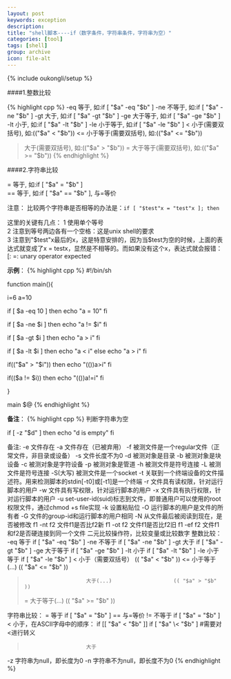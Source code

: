 ```yaml
---
layout: post
keywords: exception
description:
title: "shell脚本----if（数字条件，字符串条件，字符串为空）"
categories: [tool]
tags: [shell]
group: archive
icon: file-alt
---
```

{% include oukongli/setup %}


####1.整数比较

{% highlight cpp %}
-eq 等于, 如:if [ "$a" -eq "$b" ]
-ne 不等于, 如:if [ "$a" -ne "$b" ] 
-gt 大于, 如:if [ "$a" -gt "$b" ] 
-ge 大于等于, 如:if [ "$a" -ge "$b" ] 
-lt 小于, 如:if [ "$a" -lt "$b" ] 
-le 小于等于, 如:if [ "$a" -le "$b" ] 
<  小于(需要双括号), 如:(("$a" < "$b"))
<=  小于等于(需要双括号), 如:(("$a" <= "$b"))
>  大于(需要双括号), 如:(("$a" > "$b"))
>=  大于等于(需要双括号), 如:(("$a" >= "$b"))
{% endhighlight %}

####2.字符串比较

= 等于, 如:if [ "$a" = "$b" ]   
== 等于, 如:if [ "$a" == "$b" ], 与=等价   

注意：
比较两个字符串是否相等的办法是：`if [ "$test"x = "test"x ]; then`

这里的关键有几点： 
1  使用单个等号  
2  注意到等号两边各有一个空格：这是unix shell的要求  
3  注意到"$test"x最后的x，这是特意安排的，因为当$test为空的时候，上面的表达式就变成了x = testx，显然是不相等的。而如果没有这个x，表达式就会报错：[: =: unary operator expected
  
**示例**：
{% highlight cpp %}
#!/bin/sh

function main(){

i=6
a=10

if [ $a -eq 10 ]
then
    echo "a = 10"
fi

if [ $a -ne $i ]
then
    echo "a != $i"
fi

if [ $a -gt $i ]
then
    echo "a > i"
fi

if [ $a -lt $i ]
then
    echo "a < i"
else
    echo "a > i"
fi

if(("$a" > "$i"))
then
    echo "(())a>i"
fi

if(($a != $i))
then
    echo "(())a!=i"
fi

}

main $@
{% endhighlight %}
<!-- more -->


**备注**：
{% highlight cpp %}
判断字符串为空

if [ -z "$d" ]
then
	echo "d is empty"
fi


备注:
-e                          文件存在
-a                          文件存在（已被弃用）
-f                          被测文件是一个regular文件（正常文件，非目录或设备）
-s                          文件长度不为0
-d                          被测对象是目录
-b                          被测对象是块设备
-c                          被测对象是字符设备
-p                          被测对象是管道
-h                          被测文件是符号连接
-L                          被测文件是符号连接
-S(大写)                    被测文件是一个socket
-t                          关联到一个终端设备的文件描述符。用来检测脚本的stdin[-t0]或[-t1]是一个终端
-r                          文件具有读权限，针对运行脚本的用户
-w                          文件具有写权限，针对运行脚本的用户
-x                          文件具有执行权限，针对运行脚本的用户
-u                          set-user-id(suid)标志到文件，即普通用户可以使用的root权限文件，通过chmod +s file实现
-k                          设置粘贴位
-O                          运行脚本的用户是文件的所有者
-G                          文件的group-id和运行脚本的用户相同
-N                          从文件最后被阅读到现在，是否被修改
f1 -nt f2                   文件f1是否比f2新
f1 -ot f2                   文件f1是否比f2旧
f1 -ef f2                   文件f1和f2是否硬连接到同一个文件
二元比较操作符，比较变量或比较数字
整数比较：
-eq                       等于            if [ "$a" -eq "$b" ]
-ne                       不等于          if [ "$a" -ne "$b" ]
-gt                       大于            if [ "$a" -gt "$b" ]
-ge                       大于等于        if [ "$a" -ge "$b" ]
-lt                       小于            if [ "$a" -lt "$b" ]
-le                       小于等于        if [ "$a" -le "$b" ]
<                         小于（需要双括号）           (( "$a" < "$b" ))
<=                        小于等于(...)                (( "$a" <= "$b" ))
>                         大于(...)                    (( "$a" > "$b" ))
>=                        大于等于(...)                (( "$a" >= "$b" ))

字符串比较：
=                         等于           if [ "$a" = "$b" ]
==                        与=等价
!=                        不等于         if [ "$a" = "$b" ]
<                         小于，在ASCII字母中的顺序：
                          if [[ "$a" < "$b" ]]
                          if [ "$a" \< "$b" ]         #需要对<进行转义
>                         大于
-z                        字符串为null，即长度为0
-n                        字符串不为null，即长度不为0
{% endhighlight %}
